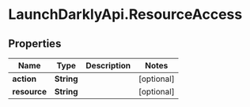 # LaunchDarklyApi.ResourceAccess

## Properties

Name | Type | Description | Notes
------------ | ------------- | ------------- | -------------
**action** | **String** |  | [optional] 
**resource** | **String** |  | [optional] 


